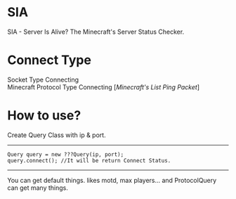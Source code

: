 # SIA
SIA - Server Is Alive? The Minecraft's Server Status Checker.
# Connect Type
Socket Type Connecting<br>
Minecraft Protocol Type Connecting [_Minecraft's List Ping Packet_]
# How to use?
Create Query Class with ip & port.
***
    Query query = new ???Query(ip, port);
    query.connect(); //It will be return Connect Status.
***
You can get default things.
likes motd, max players...
and ProtocolQuery can get many things.

